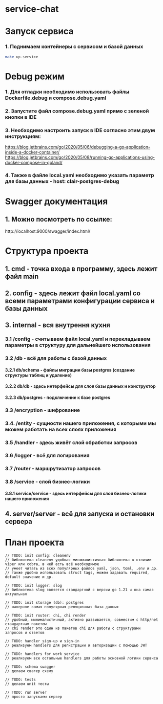 # service-chat

# Запуск сервиса
### 1. Поднимаем контейнеры с сервисом и базой данных
```bash
make up-service
```

# Debug режим

### 1. Для отладки необходимо использовать файлы Dockerfile.debug и compose.debug.yaml
### 2. Запустите файл compose.debug.yaml прямо с зеленой кнопки в IDE
### 3. Необходимо настроить запуск в IDE согласно этим двум инструкциям:
https://blog.jetbrains.com/go/2020/05/06/debugging-a-go-application-inside-a-docker-container/
https://blog.jetbrains.com/go/2020/05/08/running-go-applications-using-docker-compose-in-goland/
### 4. Также в файле local.yaml необходимо указать параметр для базы данных - host: clair-postgres-debug

# Swagger документация
## 1. Можно посмотреть по ссылке:
http://localhost:9000/swagger/index.html/

# Структура проекта
## 1. cmd - точка входа в программу, здесь лежит файл main
## 2. config - здесь лежит файл local.yaml со всеми параметрами конфигурации сервиса и базы данных
## 3. internal - вся внутрення кухня  
### 3.1 /config - считываем файл local.yaml и перекладываем параметры в структуру для дальнейшего использования
### 3.2 /db - всё для работы с базой данных  
#### 3.2.1 db/schema - файлы миграции базы postgres (создание структуры таблиц и удаление)
#### 3.2.2 db/db - здесь интерфейсы для слоя базы данных и конструктор
#### 3.2.3 db/postgres - подключение к базе postgres  
### 3.3 /encryption - шифрование
### 3.4. /entity - сущности нашего приложения, с которыми мы можем работать на всех слоях приложения
### 3.5 /handler - здесь живёт слой обработки запросов
### 3.6 /logger - всё для логирования
### 3.7 /router - маршрутизатор запросов
### 3.8 /service - слой бизнес-логики
#### 3.8.1 service/service - здесь интерфейсы для слоя бизнес-логики нашего приложения
## 4. server/server - всё для запуска и остановки сервера

# План проекта

```
// TODO: init config: cleanenv
// библиотека cleanenv удобная минималистичная библиотека в отличии viper или cobra, в ней есть всё необходимое
// умеет читать из всех популярных файлов yaml, json, toml, .env и др.
// также удобно использовать struct tags, можем задавать required, default значение и др.

// TODO: init logger: slog
// библиотека slog является стандартной с версии go 1.21 и она самая актуальная

// TODO: init storage (db): postgres
// наверное самая популярная реляционная база данных

// TODO: init router: chi, chi render
// удобный, минималистичный, активно развивается, совместим с http/net стандартным пакетом
// chi render это один из пакетов chi для работы с структурами запросов и ответов

// TODO: handler sign-up и sign-in
// реализуем handlers для регистрации и авторизации с помощью JWT

// TODO: handlers for work service
// реализуем все остальные handlers для работы основной логики сервиса

// TODO: schema swagger
// делаем свагер схему

// TODO: tests
// делаем unit тесты

// TODO: run server
// просто запускаем сервер
```


